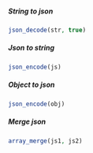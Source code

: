 ##### String to json
```php
json_decode(str, true)
```

##### Json to string 
```php
json_encode(js)
```

##### Object to json
```php
json_encode(obj)
```

##### Merge json
```php
array_merge(js1, js2)
```


